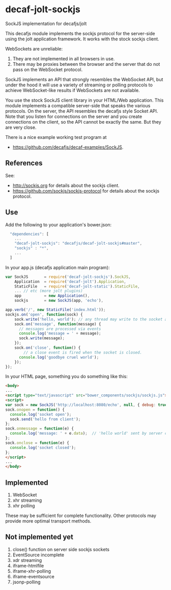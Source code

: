decaf-jolt-sockjs
=================

SockJS implementation for decafjs/jolt

This decafjs module implements the sockjs protocol for the server-side using the jolt application framework.  It works with the stock sockjs client.

WebSockets are unreliable:

1. They are not implemented in all browsers in use.  
2. There may be proxies between the browser and the server that do not pass on the WebSocket protocol.

SockJS implements an API that strongly resembles the WebSocket API, but under the hood it will use a variety of streaming or polling protocols to achieve WebSocket-like results if WebSockets are not available.

You use the stock SockJS client library in your HTML/Web application.   This module implements a compatible server-side that speaks the various protocols.  On the server, the API resembles the decafjs style Socket API.  Note that you listen for connections on the server and you create connections on the client, so the API cannot be exactly the same.  But they are very close.

There is a nice example working test program at 

* https://github.com/decafjs/decaf-examples/SockJS.

## References

See:

* http://sockjs.org for details about the sockjs client.
* https://github.com/sockjs/sockjs-protocol for details about the sockjs protocol.

## Use

Add the following to your application's bower.json:

```javascript
  "dependencies": [
    ...
    "decaf-jolt-sockjs": "decafjs/decaf-jolt-sockjs#master",
    "sockjs" : "*",
    ...
  ]
```

In your app.js (decafjs application main program):

```javascript
var SockJS       = require('decaf-jolt-sockjs').SockJS,
    Application  = require('decaf-jolt').Application,
    StaticFile   = require('decaf-jolt-static').StaticFile,
    ... // etc (more jolt plugins)
    app          = new Application(),
    sockjs       = new SockJS(app, 'echo'),

app.verb('/', new StaticFile('index.html'));
sockjs.on('open', function(sock) {
    sock.write('hello, world');	// any thread may write to the socket at any time
    sock.on('message', function(message) {
      // messages are processed via events
      console.log('message = ' + message);
      sock.write(message);
    });
    sock.on('close', function() {
    	// a close event is fired when the socket is closed.
      console.log('goodbye cruel world');
    });
});
```

In your HTML page, something you do something like this:

```html
<body>
...
<script type="text/javascript" src="bower_components/sockjs/sockjs.js"></script>
<script>
var sock = new SockJS('http://localhost:8080/echo', null, { debug: true });
sock.onopen = function() {
  console.log('socket open');
  sock.send('hello from client');
};
sock.onmessage = function(e) {
  console.log('message: ' + e.data);  // 'hello world' sent by server code above
};
sock.onclose = function(e) {
  console.log('socket closed');
};
</script>
...
</body>
```

## Implemented

1. WebSocket
2. xhr streaming
3. xhr polling

These may be sufficient for complete functionality.  Other protocols may provide more optimal transport methods.

## Not implemented yet

1. close() function on server side sockjs sockets
2. EventSource incomplete
3. xdr streaming
4. iframe-htmlfile
5. iframe-xhr-polling
6. iframe-eventsource
7. jsonp-polling

